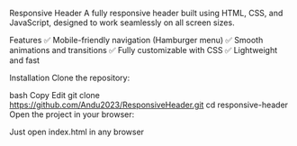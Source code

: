 Responsive Header
A fully responsive header built using HTML, CSS, and JavaScript, designed to work seamlessly on all screen sizes.

Features
✅ Mobile-friendly navigation (Hamburger menu)
✅ Smooth animations and transitions
✅ Fully customizable with CSS
✅ Lightweight and fast

Installation
Clone the repository:

bash
Copy
Edit
git clone https://github.com/Andu2023/ResponsiveHeader.git
cd responsive-header
Open the project in your browser:

Just open index.html in any browser
